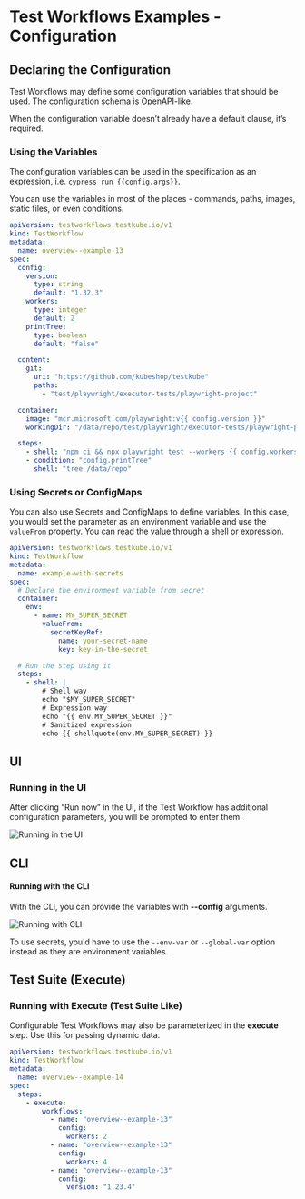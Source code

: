 # Test Workflows Examples - Configuration

## Declaring the Configuration

Test Workflows may define some configuration variables that should be used.
The configuration schema is OpenAPI-like.

When the configuration variable doesn’t already have a default clause, it’s required.

### Using the Variables

The configuration variables can be used in the specification as an expression, i.e. `cypress run {{config.args}}`.

You can use the variables in most of the places - commands, paths, images, static files, or even conditions.

```yaml
apiVersion: testworkflows.testkube.io/v1
kind: TestWorkflow
metadata:
  name: overview--example-13
spec:
  config:
    version:
      type: string
      default: "1.32.3"
    workers:
      type: integer
      default: 2
    printTree:
      type: boolean
      default: "false"

  content:
    git:
      uri: "https://github.com/kubeshop/testkube"
      paths:
        - "test/playwright/executor-tests/playwright-project"

  container:
    image: "mcr.microsoft.com/playwright:v{{ config.version }}"
    workingDir: "/data/repo/test/playwright/executor-tests/playwright-project"

  steps:
    - shell: "npm ci && npx playwright test --workers {{ config.workers }}"
    - condition: "config.printTree"
      shell: "tree /data/repo"
```

### Using Secrets or ConfigMaps

You can also use Secrets and ConfigMaps to define variables. In this case, you would
set the parameter as an environment variable and use the `valueFrom` property. You
can read the value through a shell or expression.

```yaml
apiVersion: testworkflows.testkube.io/v1
kind: TestWorkflow
metadata:
  name: example-with-secrets
spec:
  # Declare the environment variable from secret
  container:
    env:
      - name: MY_SUPER_SECRET
        valueFrom:
          secretKeyRef:
            name: your-secret-name
            key: key-in-the-secret

  # Run the step using it
  steps:
    - shell: |
        # Shell way
        echo "$MY_SUPER_SECRET"
        # Expression way
        echo "{{ env.MY_SUPER_SECRET }}"
        # Sanitized expression
        echo {{ shellquote(env.MY_SUPER_SECRET) }}
```

## UI

### Running in the UI

After clicking “Run now” in the UI, if the Test Workflow has additional configuration parameters, you will be prompted to enter them.

![Running in the UI](../img/run-in-the-ui.png)

## CLI

#### Running with the CLI

With the CLI, you can provide the variables with **--config** arguments.

![Running with CLI](../img/running-with-cli.png)

To use secrets, you'd have to use the `--env-var` or `--global-var` option instead as
they are environment variables.

## Test Suite (Execute)

### Running with Execute (Test Suite Like)

Configurable Test Workflows may also be parameterized in the **execute** step. Use this for passing dynamic data.

```yaml
apiVersion: testworkflows.testkube.io/v1
kind: TestWorkflow
metadata:
  name: overview--example-14
spec:
  steps:
    - execute:
        workflows:
          - name: "overview--example-13"
            config:
              workers: 2
          - name: "overview--example-13"
            config:
              workers: 4
          - name: "overview--example-13"
            config:
              version: "1.23.4"
```
